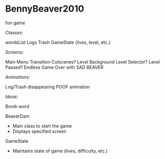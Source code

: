 # BennyBeaver2010

fun game

_Classes:_

wordsList
Logs
Trash
GameState (lives, level, etc.)

_Screens:_

Main Menu
Transition
Cutscenes?
Level Background
Level Selector?
Level Passed?
Endless
Game Over with SAD BEAVER

_Animations:_

Log/Trash disappearing POOF animation

_Ideas:_

Bomb word

BeaverDam

- Main class to start the game
- Displays specified screen

GameState

- Maintains state of game (lives, difficulty, etc.)
